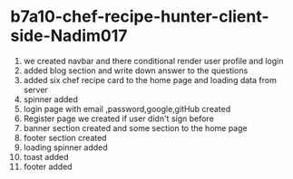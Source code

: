 # b7a10-chef-recipe-hunter-client-side-Nadim017

1. we created navbar and there conditional render user profile and login
2. added blog section and write down answer to the questions
3. added six chef recipe card to the home page and loading data from server
4. spinner added
5. login page with email ,password,google,gitHub created
6. Register page we created if user didn't sign before
7. banner section created and some section to the home page
8. footer section created
9. loading spinner added
10. toast added
11. footer added
